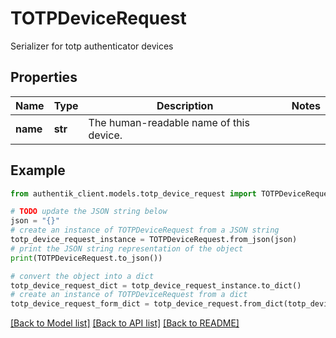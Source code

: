 # TOTPDeviceRequest

Serializer for totp authenticator devices

## Properties

Name | Type | Description | Notes
------------ | ------------- | ------------- | -------------
**name** | **str** | The human-readable name of this device. | 

## Example

```python
from authentik_client.models.totp_device_request import TOTPDeviceRequest

# TODO update the JSON string below
json = "{}"
# create an instance of TOTPDeviceRequest from a JSON string
totp_device_request_instance = TOTPDeviceRequest.from_json(json)
# print the JSON string representation of the object
print(TOTPDeviceRequest.to_json())

# convert the object into a dict
totp_device_request_dict = totp_device_request_instance.to_dict()
# create an instance of TOTPDeviceRequest from a dict
totp_device_request_form_dict = totp_device_request.from_dict(totp_device_request_dict)
```
[[Back to Model list]](../README.md#documentation-for-models) [[Back to API list]](../README.md#documentation-for-api-endpoints) [[Back to README]](../README.md)


